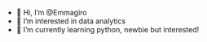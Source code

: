 - 👋 Hi, I’m @Emmagiro
- 👀 I’m interested in data analytics
- 🌱 I’m currently learning python, newbie but interested!


<!---
Emmagiro/Emmagiro is a ✨ special ✨ repository because its `README.md` (this file) appears on your GitHub profile.
You can click the Preview link to take a look at your changes.
--->
